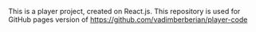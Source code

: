 This is a player project, created on React.js. This repository is used for GitHub pages version of https://github.com/vadimberberian/player-code
